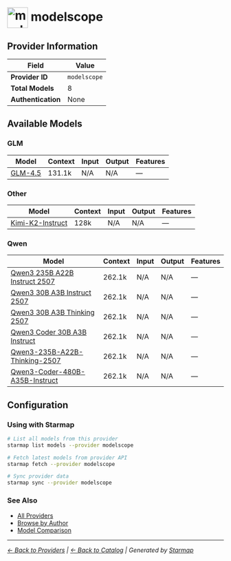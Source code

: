 # <img src="https://raw.githubusercontent.com/agentstation/starmap/master/internal/embedded/catalog/providers/modelscope/logo.svg" alt="modelscope logo" width="48" height="48" style="vertical-align: middle;"> modelscope
  
## Provider Information
  
| Field | Value |
|---------|---------|
| **Provider ID** | `modelscope` |
| **Total Models** | 8 |
| **Authentication** | None |

  
## Available Models
  
### GLM
  
| Model | Context | Input | Output | Features |
|---------|---------|---------|---------|---------|
| [GLM-4.5](./models/zhipuai-glm-4.5.md) | 131.1k | N/A | N/A | — |

  
### Other
  
| Model | Context | Input | Output | Features |
|---------|---------|---------|---------|---------|
| [Kimi-K2-Instruct](./models/moonshotai-kimi-k2-instruct.md) | 128k | N/A | N/A | — |

  
### Qwen
  
| Model | Context | Input | Output | Features |
|---------|---------|---------|---------|---------|
| [Qwen3 235B A22B Instruct 2507](./models/qwen-qwen3-235b-a22b-instruct-2507.md) | 262.1k | N/A | N/A | — |
| [Qwen3 30B A3B Instruct 2507](./models/qwen-qwen3-30b-a3b-instruct-2507.md) | 262.1k | N/A | N/A | — |
| [Qwen3 30B A3B Thinking 2507](./models/qwen-qwen3-30b-a3b-thinking-2507.md) | 262.1k | N/A | N/A | — |
| [Qwen3 Coder 30B A3B Instruct](./models/qwen-qwen3-coder-30b-a3b-instruct.md) | 262.1k | N/A | N/A | — |
| [Qwen3-235B-A22B-Thinking-2507](./models/qwen-qwen3-235b-a22b-thinking-2507.md) | 262.1k | N/A | N/A | — |
| [Qwen3-Coder-480B-A35B-Instruct](./models/qwen-qwen3-coder-480b-a35b-instruct.md) | 262.1k | N/A | N/A | — |

  
## Configuration
  
### Using with Starmap
  
```bash
# List all models from this provider
starmap list models --provider modelscope

# Fetch latest models from provider API
starmap fetch --provider modelscope

# Sync provider data
starmap sync --provider modelscope
```
  
### See Also

- [All Providers](../)
- [Browse by Author](../../authors/)
- [Model Comparison](../../models/)


  
---
_[← Back to Providers](../) | [← Back to Catalog](../../) | Generated by [Starmap](https://github.com/agentstation/starmap)_
